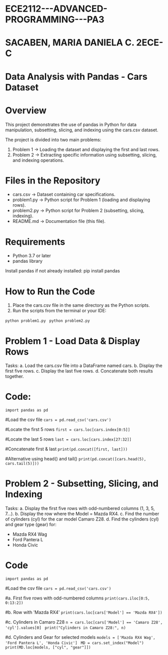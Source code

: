# ECE2112---ADVANCED-PROGRAMMING---PA3
# SACABEN, MARIA DANIELA C. 2ECE-C

# Data Analysis with Pandas - Cars Dataset

# Overview
This project demonstrates the use of pandas in Python for data manipulation, subsetting, slicing, and indexing using the cars.csv dataset.

The project is divided into two main problems:
1. Problem 1 → Loading the dataset and displaying the first and last rows.
2. Problem 2 → Extracting specific information using subsetting, slicing, and indexing operations.

# Files in the Repository
- cars.csv → Dataset containing car specifications.
- problem1.py → Python script for Problem 1 (loading and displaying rows).
- problem2.py → Python script for Problem 2 (subsetting, slicing, indexing).
- README.md → Documentation file (this file).

# Requirements
- Python 3.7 or later
- pandas library

Install pandas if not already installed:
  pip install pandas

# How to Run the Code
1. Place the cars.csv file in the same directory as the Python scripts.
2. Run the scripts from the terminal or your IDE:

 `python problem1.py `
 `python problem2.py `

# Problem 1 - Load Data & Display Rows
Tasks:
a. Load the cars.csv file into a DataFrame named cars.
b. Display the first five rows.
c. Display the last five rows.
d. Concatenate both results together.

# Code:
 `import pandas as pd `

#Load the csv file
 `cars = pd.read_csv('cars.csv') `

#Locate the first 5 rows
 `first = cars.loc[cars.index[0:5]] `

#Locate the last 5 rows
 `last = cars.loc[cars.index[27:32]] `

#Concatenate first & last
 `print(pd.concat([first, last])) `

#Alternative using head() and tail()
 `print(pd.concat([cars.head(5), cars.tail(5)])) `

# Problem 2 - Subsetting, Slicing, and Indexing
Tasks:
a. Display the first five rows with odd-numbered columns (1, 3, 5, 7...).
b. Display the row where the Model = Mazda RX4.
c. Find the number of cylinders (cyl) for the car model Camaro Z28.
d. Find the cylinders (cyl) and gear type (gear) for:
  - Mazda RX4 Wag
  - Ford Pantera L
  - Honda Civic

# Code
 `import pandas as pd `

#Load the csv file
 `cars = pd.read_csv('cars.csv') `

#a. First five rows with odd-numbered columns
 `print(cars.iloc[0:5, 0:13:2]) `

#b. Row with 'Mazda RX4'
 `print(cars.loc[cars['Model'] == 'Mazda RX4']) `

#c. Cylinders in Camaro Z28
 `n = cars.loc[cars['Model'] == 'Camaro Z28', 'cyl'].values[0] `
 `print("Cylinders in Camaro Z28:", n) `

#d. Cylinders and Gear for selected models
 `models = ['Mazda RX4 Wag', 'Ford Pantera L', 'Honda Civic'] `
 `MD = cars.set_index("Model") `
 `print(MD.loc[models, ["cyl", "gear"]]) `

